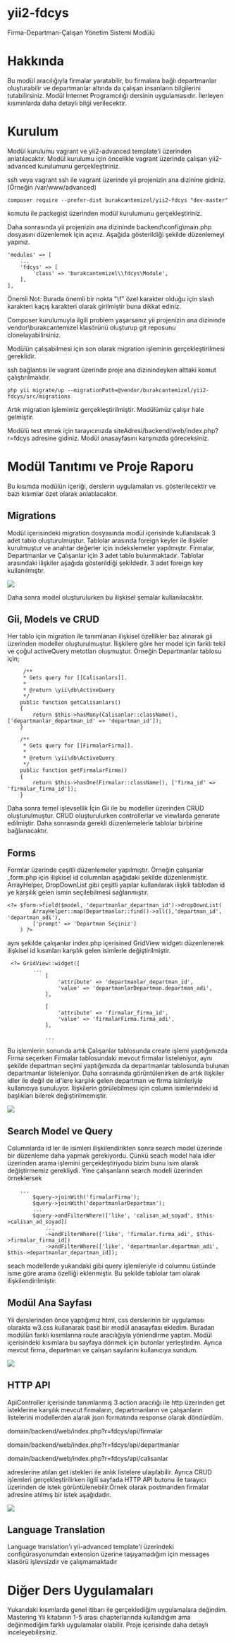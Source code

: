 # yii2-fdcys
Firma-Departman-Çalışan Yönetim Sistemi Modülü

# Hakkında

Bu modül aracılığıyla firmalar yaratabilir, bu firmalara bağlı departmanlar oluşturabilir ve departmanlar altında da çalışan insanların bilgilerini tutabilirsiniz. Modül İnternet Programcılığı dersinin uygulamasıdır. İlerleyen kısmınlarda daha detaylı bilgi verilecektir.

# Kurulum

Modül kurulumu vagrant ve yii2-advanced template'i üzerinden anlatılacaktır. Modül kurulumu için öncelikle vagrant üzerinde çalışan yii2-advanced kurulumunu gerçekleştiriniz.

ssh veya vagrant ssh ile vagrant üzerinde yii projenizin ana dizinine gidiniz.(Örneğin /var/www/advanced)

```
composer require --prefer-dist burakcantemizel/yii2-fdcys "dev-master"
 ```

 komutu ile packegist üzerinden modül kurulumunu gerçekleştiriniz.
    
Daha sonrasında yii projenizin ana dizininde backend\config\main.php dosyasını düzenlemek için açınız. Aşağıda gösterildiği şekilde düzenlemeyi yapınız.

```
'modules' => [
    ...
    'fdcys' => [
        'class' => 'burakcantemizel\\fdcys\Module',
    ],
],
 ```

Önemli Not: Burada önemli bir nokta "\f" özel karakter olduğu için slash karakteri kaçış karakteri olarak girilmiştir buna dikkat ediniz.

Composer kurulumuyla ilgili problem yaşarsanız yii projenizin ana dizininde vendor\burakcantemizel klasörünü oluşturup git reposunu clonelayabilirsiniz.

Modülün çalışabilmesi için son olarak migration işleminin gerçekleştirilmesi gereklidir.

ssh bağlantısı ile vagrant üzerinde proje ana dizinindeyken alttaki komut çalıştırılmalıdır.

```
php yii migrate/up --migrationPath=@vendor/burakcantemizel/yii2-fdcys/src/migrations
 ```

 Artık migration işlemimiz gerçekleştirilmiştir. Modülümüz çalışır hale gelmiştir.

 Modülü test etmek için tarayıcınızda siteAdresi/backend/web/index.php?r=fdcys adresine gidiniz. Modül anasayfasını karşınızda göreceksiniz.


# Modül Tanıtımı ve Proje Raporu

Bu kısımda modülün içeriği, derslerin uygulamaları vs. gösterilecektir ve bazı kısımlar özet olarak anlatılacaktır.

## Migrations

Modül içerisindeki migration dosyasında modül içerisinde kullanılacak 3 adet tablo oluşturulmuştur. Tablolar arasında foreign keyler ile ilişkiler kurulmuştur ve anahtar değerler için indekslemeler yapılmıştır. Firmalar, Departmanlar ve Çalışanlar için 3 adet tablo bulunmaktadır. Tablolar arasındaki ilişkiler aşağıda gösterildiği şekildedir. 3 adet foreign key kullanılmıştır.

![](readmeFiles/iliskiler.jpg)

Daha sonra model oluşturulurken bu ilişkisel şemalar kullanılacaktır.

## Gii, Models ve CRUD

Her tablo için migration ile tanımlanan ilişkisel özellikler baz alınarak gii üzerinden modeller oluşturulmuştur. İlişkilere göre her model için farklı tekil ve çoğul activeQuery metotları oluşmuştur. Örneğin Departmanlar tablosu için;

```
     /**
     * Gets query for [[Calisanlars]].
     *
     * @return \yii\db\ActiveQuery
     */
    public function getCalisanlars()
    {
        return $this->hasMany(Calisanlar::className(), ['departmanlar_departman_id' => 'departman_id']);
    }

    /**
     * Gets query for [[FirmalarFirma]].
     *
     * @return \yii\db\ActiveQuery
     */
    public function getFirmalarFirma()
    {
        return $this->hasOne(Firmalar::className(), ['firma_id' => 'firmalar_firma_id']);
    }
 ```

  Daha sonra temel işlevsellik İçin Gii ile bu modeller üzerinden CRUD oluşturulmuştur. CRUD oluşturulurken controllerlar ve viewlarda generate edilmiştir. Daha sonrasında gerekli düzenlemelerle tablolar birbirine bağlanacaktır.

## Forms

Formlar üzerinde çeşitli düzenlemeler yapılmıştır. Örneğin çalışanlar _form.php için ilişkisel id columnları aşağıdaki şekilde düzenlenmiştir. ArrayHelper, DropDownList gibi çeşitli yapılar kullanılarak ilişkili tablodan id ye karşılık gelen ismin seçilebilmesi sağlanmıştır.

```
<?= $form->field($model, 'departmanlar_departman_id')->dropDownList(
        ArrayHelper::map(Departmanlar::find()->all(),'departman_id', 'departman_adi'),
        ['prompt' => 'Departman Seçiniz']
    ) ?>
```

aynı şekilde çalışanlar index.php içerisined GridView widgetı düzenlenerek ilişkisel id kısımları karşılık gelen isimlerle değiştirilmiştir.
```
 <?= GridView::widget([
        ...
            [
                'attribute' => 'departmanlar_departman_id',
                'value' => 'departmanlarDepartman.departman_adi',
            ],

            [
                'attribute' => 'firmalar_firma_id',
                'value' => 'firmalarFirma.firma_adi',
            ],
            
            ...
```

Bu işlemlerin sonunda artık Çalışanlar tablosunda create işlemi yaptığımızda Firma seçerken Firmalar tablosundaki mevcut firmalar listeleniyor, aynı şekilde departman seçimi yaptığımızda da departmanlar tablosunda bulunan departmanlar listeleniyor. Daha sonrasında görüntülenirken de artık ilişkiler idler ile değil de id'lere karşılık gelen departman ve firma isimleriyle kullanıcıya sunuluyor. İlişkilerin görülebilmesi için column isimlerindeki id başlıkları bilerek değiştirilmemiştir.

![](readmeFiles/formlar.jpg)

## Search Model ve Query

Columnlarda id ler ile isimleri ilişkilendirikten sonra search model üzerinde bir düzenleme daha yapmak gerekiyordu. Çünkü seach model hala idler üzerinden arama işlemini gerçekleştiriyodu bizim bunu isim olarak değiştirmemiz gerekliydi. Yine çalışanların search modeli üzerinden örneklersek

```
    ...
        $query->joinWith('firmalarFirma');
        $query->joinWith('departmanlarDepartman');
        ...
        $query->andFilterWhere(['like', 'calisan_ad_soyad', $this->calisan_ad_soyad])
            ...
            ->andFilterWhere(['like', 'firmalar.firma_adi', $this->firmalar_firma_id])
            ->andFilterWhere(['like', 'departmanlar.departman_adi', $this->departmanlar_departman_id]);
```

seach modellerde yukarıdaki gibi query işlemleriyle id columnu üstünde isme göre arama özelliği eklenmiştir. Bu şekilde tablolar tam olarak ilişkilendirilmiştir.

## Modül Ana Sayfası

Yii derslerinden önce yaptığımız html, css derslerinin bir uygulaması olarakta w3.css kullanarak basit bir modül anasayfası ekledim. Buradan modülün farklı kısımlarına route aracılığıyla yönlendirme yaptım. Modül içerisindeki kısımlara bu sayfaya dönmek için butonlar yerleştirdim. Ayrıca mevcut firma, departman ve çalışan sayılarını kullanıcıya sundum.

![](readmeFiles/anasayfa.jpg)

## HTTP API

ApiController içerisinde tanımlanmış 3 action aracılığı ile http üzerinden get isteklerine karşılık mevcut firmaların, departmanların ve çalışanların listelerini modellerden alarak json formatında response olarak döndürdüm.

domain/backend/web/index.php?r=fdcys/api/firmalar

domain/backend/web/index.php?r=fdcys/api/departmanlar

domain/backend/web/index.php?r=fdcys/api/calisanlar

adreslerine atılan get istekleri ile anlık listelere ulaşılabilir. Ayrıca CRUD işlemleri gerçekleştirilirken ilgili sayfada HTTP API butonu ile tarayıcı üzerinden de istek görüntülenebilir.Örnek olarak postmanden firmalar adresine atılmış bir istek aşağıdadır.

![](readmeFiles/api.jpg)

## Language Translation

Language translation'ı yii-advanced template'i üzerindeki configürasyonumdan extension üzerine taşıyamadığım için messages klasörü işlevsizdir ve çalışmamaktadır

# Diğer Ders Uygulamaları

Yukarıdaki kısımlarda genel itibarı ile gerçeklediğim uygulamalara değindim. Mastering Yii kitabının 1-5 arası chapterlarında kullandığım ama değinmediğim farklı uygulamalar olabilir. Proje içerisinde daha detaylı inceleyebilirsiniz.